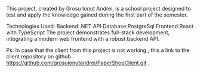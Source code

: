 This project, created by Grosu Ionut Andrei, is a school project designed to test and apply the knowledge gained during the first part of the semester.

Technologies Used:
Backend:.NET API
Database:PostgreSql 
Frontend:React with TypeScript
The project demonstrates full-stack development, integrating a modern web frontend with a robust backend API.

Ps: 
   In case that the client from this project is not working , this a link to the client repository on github  https://github.com/grosuionutandrei/PaperShopClient.git . 
